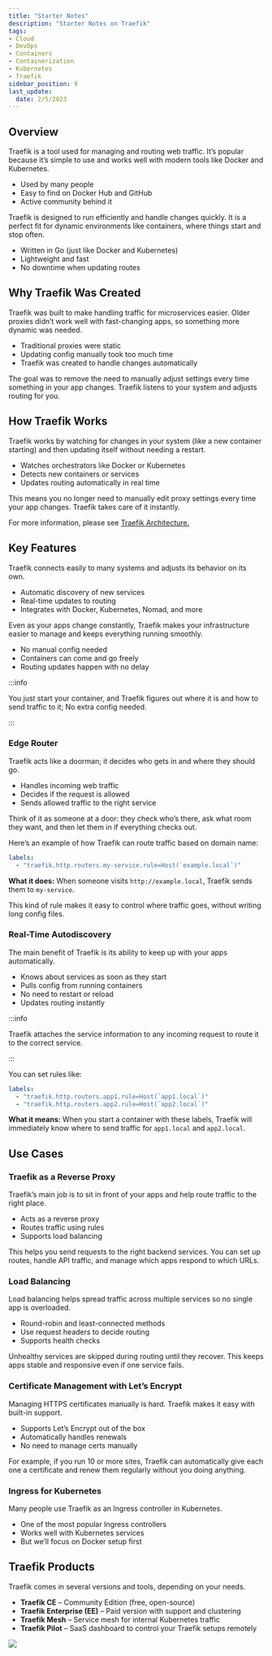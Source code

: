 ```yaml
---
title: "Starter Notes"
description: "Starter Notes on Traefik"
tags: 
- Cloud
- DevOps
- Containers
- Containerization
- Kubernetes
- Traefik
sidebar_position: 9
last_update:
  date: 2/5/2023
---
```



## Overview

Traefik is a tool used for managing and routing web traffic. It’s popular because it’s simple to use and works well with modern tools like Docker and Kubernetes.

- Used by many people
- Easy to find on Docker Hub and GitHub
- Active community behind it

Traefik is designed to run efficiently and handle changes quickly. It is a perfect fit for dynamic environments like containers, where things start and stop often.

- Written in Go (just like Docker and Kubernetes)
- Lightweight and fast
- No downtime when updating routes


## Why Traefik Was Created

Traefik was built to make handling traffic for microservices easier. Older proxies didn’t work well with fast-changing apps, so something more dynamic was needed.

- Traditional proxies were static
- Updating config manually took too much time
- Traefik was created to handle changes automatically

The goal was to remove the need to manually adjust settings every time something in your app changes. Traefik listens to your system and adjusts routing for you.

## How Traefik Works 

Traefik works by watching for changes in your system (like a new container starting) and then updating itself without needing a restart.

- Watches orchestrators like Docker or Kubernetes
- Detects new containers or services
- Updates routing automatically in real time

This means you no longer need to manually edit proxy settings every time your app changes. Traefik takes care of it instantly.

For more information, please see [Traefik Architecture.](/docs/015-Kubernetes-Tools/041-Traefik/010-Traefik-Architecture.md)

## Key Features

Traefik connects easily to many systems and adjusts its behavior on its own.

- Automatic discovery of new services
- Real-time updates to routing
- Integrates with Docker, Kubernetes, Nomad, and more

Even as your apps change constantly, Traefik makes your infrastructure easier to manage and keeps everything running smoothly.

- No manual config needed
- Containers can come and go freely
- Routing updates happen with no delay

:::info 

You just start your container, and Traefik figures out where it is and how to send traffic to it; No extra config needed.

:::


### Edge Router

Traefik acts like a doorman; it decides who gets in and where they should go.

- Handles incoming web traffic
- Decides if the request is allowed
- Sends allowed traffic to the right service

Think of it as someone at a door: they check who’s there, ask what room they want, and then let them in if everything checks out.

Here’s an example of how Traefik can route traffic based on domain name:

```yaml
labels:
  - "traefik.http.routers.my-service.rule=Host(`example.local`)"
```

**What it does:** 
When someone visits `http://example.local`, Traefik sends them to `my-service`.

This kind of rule makes it easy to control where traffic goes, without writing long config files.


### Real-Time Autodiscovery

The main benefit of Traefik is its ability to keep up with your apps automatically.

- Knows about services as soon as they start
- Pulls config from running containers
- No need to restart or reload
- Updates routing instantly

:::info

Traefik attaches the service information to any incoming request to route it to the correct service.

:::


You can set rules like:

```yaml
labels:
  - "traefik.http.routers.app1.rule=Host(`app1.local`)"
  - "traefik.http.routers.app2.rule=Host(`app2.local`)"
```

**What it means:**
When you start a container with these labels, Traefik will immediately know where to send traffic for `app1.local` and `app2.local`.


## Use Cases 

### Traefik as a Reverse Proxy

Traefik’s main job is to sit in front of your apps and help route traffic to the right place.

- Acts as a reverse proxy
- Routes traffic using rules
- Supports load balancing

This helps you send requests to the right backend services. You can set up routes, handle API traffic, and manage which apps respond to which URLs.

### Load Balancing 

Load balancing helps spread traffic across multiple services so no single app is overloaded.

- Round-robin and least-connected methods
- Use request headers to decide routing
- Supports health checks

Unhealthy services are skipped during routing until they recover. This keeps apps stable and responsive even if one service fails.


### Certificate Management with Let’s Encrypt

Managing HTTPS certificates manually is hard. Traefik makes it easy with built-in support.

- Supports Let’s Encrypt out of the box
- Automatically handles renewals
- No need to manage certs manually

For example, if you run 10 or more sites, Traefik can automatically give each one a certificate and renew them regularly without you doing anything.


### Ingress for Kubernetes

Many people use Traefik as an Ingress controller in Kubernetes.

- One of the most popular Ingress controllers
- Works well with Kubernetes services
- But we’ll focus on Docker setup first


## Traefik Products 

Traefik comes in several versions and tools, depending on your needs.

- **Traefik CE** – Community Edition (free, open-source)
- **Traefik Enterprise (EE)** – Paid version with support and clustering
- **Traefik Mesh** – Service mesh for internal Kubernetes traffic
- **Traefik Pilot** – SaaS dashboard to control your Traefik setups remotely

<div class="img-center"> 

![](/img/docs/08012025-traefik-usecases.PNG)

</div>


      